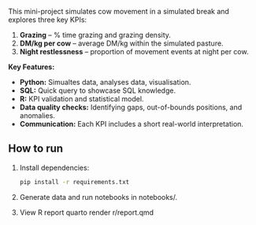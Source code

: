 This mini-project simulates cow movement in a simulated break and explores three key KPIs:

1. **Grazing** – % time grazing and grazing density.
2. **DM/kg per cow** – average DM/kg within the simulated pasture.
3. **Night restlessness** – proportion of movement events at night per cow.

**Key Features:**
- **Python:** Simualtes data, analyses data, visualisation.
- **SQL:** Quick query to showcase SQL knowledge.
- **R:** KPI validation and statistical model.
- **Data quality checks:** Identifying gaps, out-of-bounds positions, and anomalies.
- **Communication:** Each KPI includes a short real-world interpretation.

## How to run
1. Install dependencies:
   ```bash
   pip install -r requirements.txt

2. Generate data and run notebooks in notebooks/.


3. View R report quarto render r/report.qmd